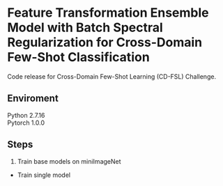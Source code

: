 # Feature Transformation Ensemble Model with Batch Spectral Regularization for Cross-Domain Few-Shot Classification
Code release for Cross-Domain Few-Shot Learning (CD-FSL) Challenge.
## Enviroment
Python 2.7.16<br>
Pytorch 1.0.0
## Steps
1. Train base models on miniImageNet
 * Train single model

